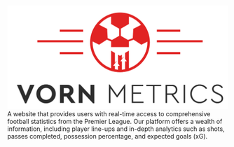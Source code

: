 ![Logo](/football_insights/frontend/static/images/logo.png?raw=true "VornMetrics Logo")
A website that provides users with real-time access to comprehensive football statistics from the Premier League. Our platform offers a wealth of information, including player line-ups and in-depth analytics such as shots, passes completed, possession percentage, and expected goals (xG).
